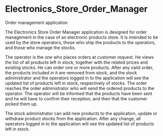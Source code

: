 # Electronics_Store_Order_Manager
Order management application

The Electronics Store Order Manager application is designed for order management in the case of an electronic products store. It is intended to be used by
the store operators, those who ship the products to the operators, and those who manage the stocks. 

The operator is the one who places orders at customer request. He views the list of all products left in stock, together with the related prices and existing stocks.
He can order one or more products. After any valid order, the products included in it are removed from stock, and the stock administrator and the operators logged in to
the application will see the updated list of products left in stock, respectively of stocks. The order reaches the order administrator who will send the ordered 
products to the operator. The operator will be informed that the products have been sent and he will have to confirm their reception, and then that the customer 
picked them up.

The stock administrator can add new products to the application, update or withdraw product stocks from the application. After any change, all operators logged in to the
application will see the updated list of products left in stock.
